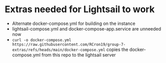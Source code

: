 # Extras needed for Lightsail to work
- Alternate docker-compose.yml for building on the instance
- lightsail-compose.yml and docker-compose-app.service are unneeded now
- `curl -o docker-compose.yml https://raw.githubusercontent.com/RCron19/group-7-extras/refs/heads/main/docker-compose.yml` copies the docker-compose.yml from this repo to the lightsail server

